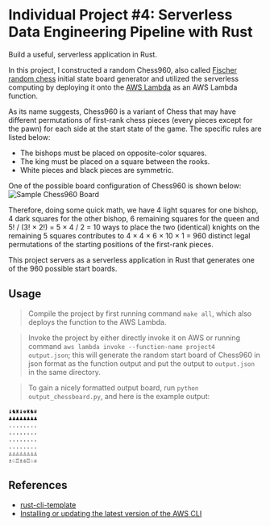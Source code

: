 # Individual Project #4: Serverless Data Engineering Pipeline with Rust
Build a useful, serverless application in Rust.

In this project, I constructed a random Chess960, also called  [Fischer random chess](https://en.wikipedia.org/wiki/Fischer_random_chess) initial state board generator and utilized the serverless computing by deploying it onto the [AWS Lambda](https://aws.amazon.com/lambda/) as an AWS Lambda function. 

As its name suggests, Chess960 is a variant of Chess that may have different permutations of first-rank chess pieces (every pieces except for the pawn) for each side at the start state of the game. The specific rules are listed below:
- The bishops must be placed on opposite-color squares.
- The king must be placed on a square between the rooks.
- White pieces and black pieces are symmetric.

One of the possible board configuration of Chess960 is shown below:
![Sample Chess960 Board](https://user-images.githubusercontent.com/50161537/231633971-db9f68b0-62d7-4185-ac0e-3538dc51c7f3.png)

Therefore, doing some quick math, we have 4 light squares for one bishop, 4 dark squares for the other bishop, 6 remaining squares for the queen and 5! / (3! × 2!) = 5 × 4 / 2 = 10 ways to place the two (identical) knights on the remaining 5 squares contributes to 4 × 4 × 6 × 10 × 1 = 960 distinct legal permutations of the starting positions of the first-rank pieces. 

This project servers as a serverless application in Rust that generates one of the 960 possible start boards. 

## Usage
> Compile the project by first running command `make all`, which also deploys the function to the AWS Lambda.

> Invoke the project by either directly invoke it on AWS or running command `aws lambda invoke --function-name project4  output.json`; this will generate the random start board of Chess960 in json format as the function output and put the  output to `output.json` in the same directory.

> To gain a nicely formatted output board, run `python output_chessboard.py`, and here is the example output:
```
♝♞♜♝♚♜♞♛
♟♟♟♟♟♟♟♟
........
........
........
........
♙♙♙♙♙♙♙♙
♗♘♖♗♔♖♘♕
```

## References

* [rust-cli-template](https://github.com/kbknapp/rust-cli-template)
* [Installing or updating the latest version of the AWS CLI](https://docs.aws.amazon.com/cli/latest/userguide/getting-started-install.html)
